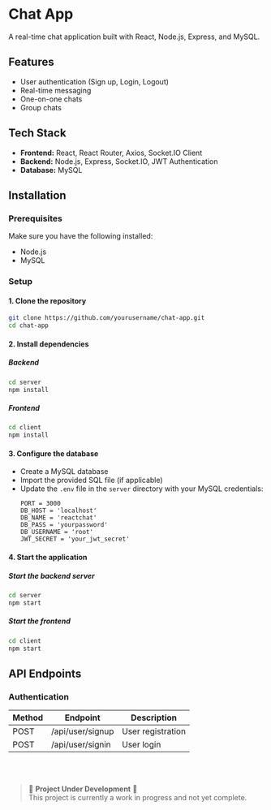 # Chat App

A real-time chat application built with React, Node.js, Express, and MySQL.

## Features

- User authentication (Sign up, Login, Logout)
- Real-time messaging
- One-on-one chats
- Group chats

## Tech Stack

- **Frontend:** React, React Router, Axios, Socket.IO Client
- **Backend:** Node.js, Express, Socket.IO, JWT Authentication
- **Database:** MySQL

## Installation

### Prerequisites

Make sure you have the following installed:

- Node.js
- MySQL

### Setup

#### 1. Clone the repository

```sh
git clone https://github.com/yourusername/chat-app.git
cd chat-app
```

#### 2. Install dependencies

##### Backend

```sh
cd server
npm install
```

##### Frontend

```sh
cd client
npm install
```

#### 3. Configure the database

- Create a MySQL database
- Import the provided SQL file (if applicable)
- Update the `.env` file in the `server` directory with your MySQL credentials:
  ```env
  PORT = 3000
  DB_HOST = 'localhost'
  DB_NAME = 'reactchat'
  DB_PASS = 'yourpassword'
  DB_USERNAME = 'root'
  JWT_SECRET = 'your_jwt_secret'
  ```

#### 4. Start the application

##### Start the backend server

```sh
cd server
npm start
```

##### Start the frontend

```sh
cd client
npm start
```

## API Endpoints

### Authentication

| Method | Endpoint         | Description       |
| ------ | ---------------- | ----------------- |
| POST   | /api/user/signup | User registration |
| POST   | /api/user/signin | User login        |

<br>  
<br>

> 🚧 **Project Under Development** 🚧  
> This project is currently a work in progress and not yet complete.
